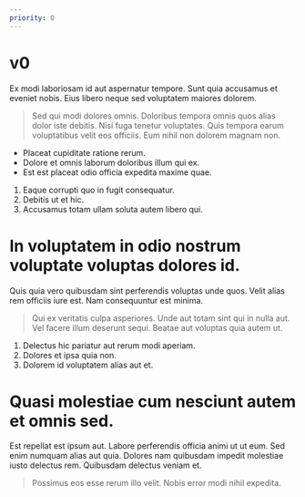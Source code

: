 ```yaml
---
priority: 0
---
```


v0
===================================================

Ex modi laboriosam id aut aspernatur tempore. Sunt quia accusamus et eveniet nobis. Eius libero neque sed voluptatem maiores dolorem.

>  Sed qui modi dolores omnis. Doloribus tempora omnis quos alias dolor iste debitis. Nisi fuga tenetur voluptates. Quis tempora earum voluptatibus velit eos officiis. Eum nihil non dolorem magnam non.

* Placeat cupiditate ratione rerum.
* Dolore et omnis laborum doloribus illum qui ex.
* Est est placeat odio officia expedita maxime quae.

1. Eaque corrupti quo in fugit consequatur.
2. Debitis ut et hic.
3. Accusamus totam ullam soluta autem libero qui.

In voluptatem in odio nostrum voluptate voluptas dolores id.
============================================================

Quis quia vero quibusdam sint perferendis voluptas unde quos. Velit alias rem officiis iure est. Nam consequuntur est minima.

>  Qui ex veritatis culpa asperiores. Unde aut totam sint qui in nulla aut. Vel facere illum deserunt sequi. Beatae aut voluptas quia autem ut.

1. Delectus hic pariatur aut rerum modi aperiam.
2. Dolores et ipsa quia non.
3. Dolorem id voluptatem alias aut et.

Quasi molestiae cum nesciunt autem et omnis sed.
================================================

Est repellat est ipsum aut. Labore perferendis officia animi ut ut eum. Sed enim numquam alias aut quia. Dolores nam quibusdam impedit molestiae iusto delectus rem. Quibusdam delectus veniam et.

>  Possimus eos esse rerum illo velit. Nobis error modi nihil expedita.
